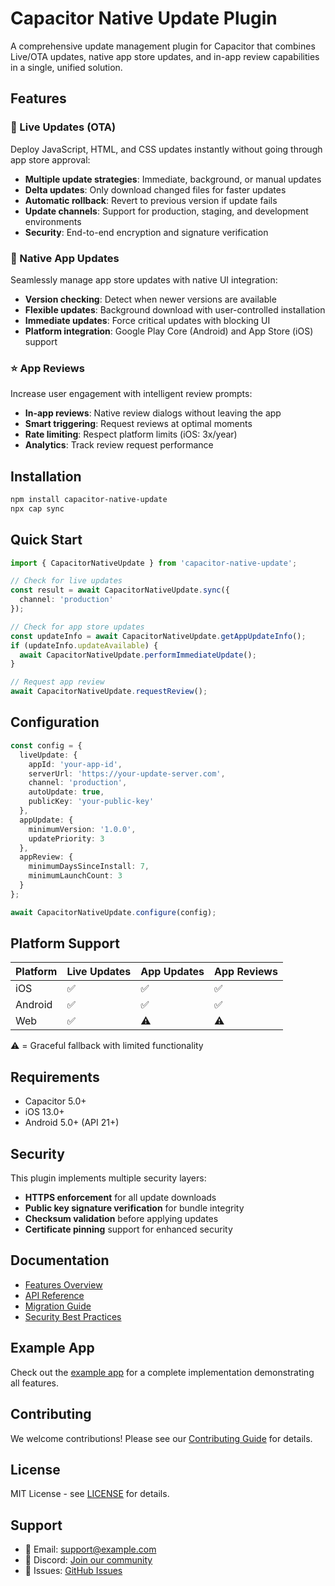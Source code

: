 # Capacitor Native Update Plugin

A comprehensive update management plugin for Capacitor that combines Live/OTA updates, native app store updates, and in-app review capabilities in a single, unified solution.

## Features

### 🚀 Live Updates (OTA)
Deploy JavaScript, HTML, and CSS updates instantly without going through app store approval:
- **Multiple update strategies**: Immediate, background, or manual updates
- **Delta updates**: Only download changed files for faster updates
- **Automatic rollback**: Revert to previous version if update fails
- **Update channels**: Support for production, staging, and development environments
- **Security**: End-to-end encryption and signature verification

### 📱 Native App Updates
Seamlessly manage app store updates with native UI integration:
- **Version checking**: Detect when newer versions are available
- **Flexible updates**: Background download with user-controlled installation
- **Immediate updates**: Force critical updates with blocking UI
- **Platform integration**: Google Play Core (Android) and App Store (iOS) support

### ⭐ App Reviews
Increase user engagement with intelligent review prompts:
- **In-app reviews**: Native review dialogs without leaving the app
- **Smart triggering**: Request reviews at optimal moments
- **Rate limiting**: Respect platform limits (iOS: 3x/year)
- **Analytics**: Track review request performance

## Installation

```bash
npm install capacitor-native-update
npx cap sync
```

## Quick Start

```typescript
import { CapacitorNativeUpdate } from 'capacitor-native-update';

// Check for live updates
const result = await CapacitorNativeUpdate.sync({
  channel: 'production'
});

// Check for app store updates
const updateInfo = await CapacitorNativeUpdate.getAppUpdateInfo();
if (updateInfo.updateAvailable) {
  await CapacitorNativeUpdate.performImmediateUpdate();
}

// Request app review
await CapacitorNativeUpdate.requestReview();
```

## Configuration

```typescript
const config = {
  liveUpdate: {
    appId: 'your-app-id',
    serverUrl: 'https://your-update-server.com',
    channel: 'production',
    autoUpdate: true,
    publicKey: 'your-public-key'
  },
  appUpdate: {
    minimumVersion: '1.0.0',
    updatePriority: 3
  },
  appReview: {
    minimumDaysSinceInstall: 7,
    minimumLaunchCount: 3
  }
};

await CapacitorNativeUpdate.configure(config);
```

## Platform Support

| Platform | Live Updates | App Updates | App Reviews |
|----------|-------------|-------------|-------------|
| iOS      | ✅          | ✅          | ✅          |
| Android  | ✅          | ✅          | ✅          |
| Web      | ✅          | ⚠️           | ⚠️           |

⚠️ = Graceful fallback with limited functionality

## Requirements

- Capacitor 5.0+
- iOS 13.0+
- Android 5.0+ (API 21+)

## Security

This plugin implements multiple security layers:
- **HTTPS enforcement** for all update downloads
- **Public key signature verification** for bundle integrity
- **Checksum validation** before applying updates
- **Certificate pinning** support for enhanced security

## Documentation

- [Features Overview](./FEATURES.md)
- [API Reference](./API.md)
- [Migration Guide](./docs/MIGRATION.md)
- [Security Best Practices](./docs/SECURITY.md)

## Example App

Check out the [example app](./example) for a complete implementation demonstrating all features.

## Contributing

We welcome contributions! Please see our [Contributing Guide](./CONTRIBUTING.md) for details.

## License

MIT License - see [LICENSE](./LICENSE) for details.

## Support

- 📧 Email: support@example.com
- 💬 Discord: [Join our community](https://discord.gg/example)
- 🐛 Issues: [GitHub Issues](https://github.com/yourusername/capacitor-native-update/issues)